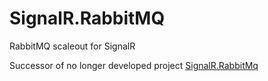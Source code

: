 SignalR.RabbitMQ
================

RabbitMQ scaleout for SignalR

Successor of no longer developed project [SignalR.RabbitMq](https://github.com/mdevilliers/SignalR.RabbitMq)